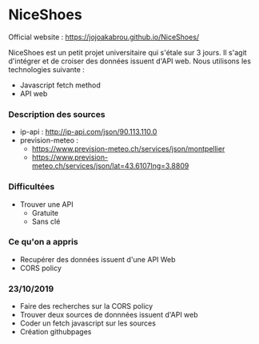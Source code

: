 # NiceShoes
Official website : https://jojoakabrou.github.io/NiceShoes/
<p> NiceShoes est un petit projet universitaire qui s'étale sur 3 jours. Il s'agit d'intégrer et de croiser des données issuent d'API web. Nous utilisons les technologies suivante : </p>

* Javascript fetch method
* API web
  

### Description des sources 

* ip-api : http://ip-api.com/json/90.113.110.0
* prevision-meteo : 
  * https://www.prevision-meteo.ch/services/json/montpellier
  * https://www.prevision-meteo.ch/services/json/lat=43.6107lng=3.8809



### Difficultées

* Trouver une API 
  * Gratuite
  * Sans clé

### Ce qu'on a appris

* Recupérer des données issuent d'une API Web
* CORS policy

### 23/10/2019

* Faire des recherches sur la CORS policy
* Trouver deux sources de donnnées issuent d'API web
* Coder un fetch javascript sur les sources
* Création githubpages
